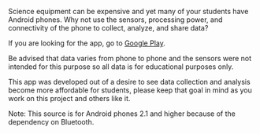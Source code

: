 Science equipment can be expensive and yet many of your students have Android phones. Why not use the sensors, processing power, and connectivity of the phone to collect, analyze, and share data?

If you are looking for the app, go to [Google Play](https://play.google.com/store/apps/details?id=com.brokenairplane.physicsGizmo).

Be advised that data varies from phone to phone and the sensors were not intended for this purpose so all data is for educational purposes only.

This app was developed out of a desire to see data collection and analysis become more affordable for students, please keep that goal in mind as you work on this project and others like it.

Note: This source is for Android phones 2.1 and higher because of the dependency on Bluetooth.